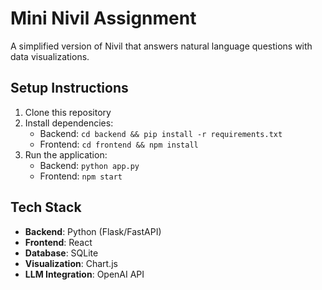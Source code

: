 # Mini Nivil Assignment

A simplified version of Nivil that answers natural language questions with data visualizations.

## Setup Instructions

1. Clone this repository
2. Install dependencies:
   - Backend: `cd backend && pip install -r requirements.txt`
   - Frontend: `cd frontend && npm install`
3. Run the application:
   - Backend: `python app.py`
   - Frontend: `npm start`

## Tech Stack

- **Backend**: Python (Flask/FastAPI)
- **Frontend**: React
- **Database**: SQLite
- **Visualization**: Chart.js
- **LLM Integration**: OpenAI API